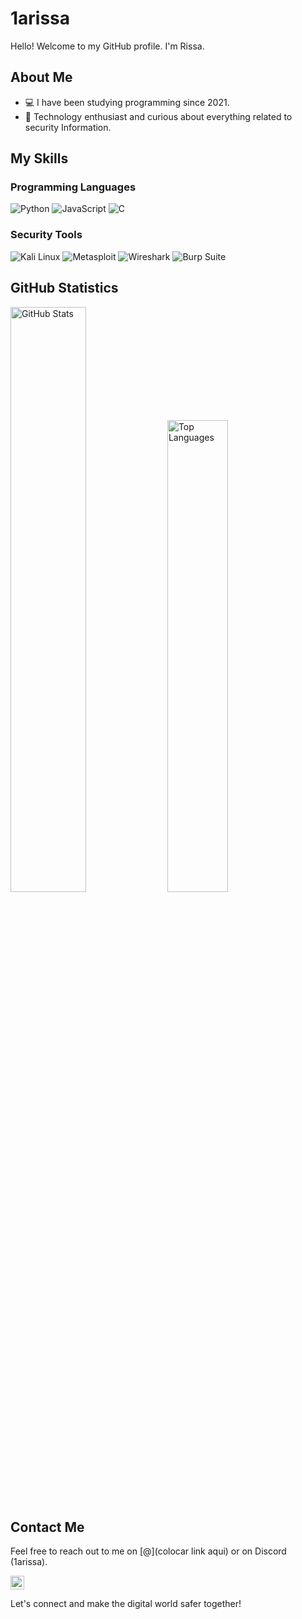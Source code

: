 # 1arissa

Hello! Welcome to my GitHub profile. I'm Rissa.
## About Me
- 💻 I have been studying programming since 2021.
- 🤖 Technology enthusiast and curious about everything related to security Information.


## My Skills

### Programming Languages

![Python](https://img.shields.io/badge/-Python-3776AB?logo=python&logoColor=white&style=for-the-badge)
![JavaScript](https://img.shields.io/badge/-JavaScript-F7DF1E?logo=javascript&logoColor=white&style=for-the-badge)
![C](https://img.shields.io/badge/-C-00599C?logo=c&logoColor=white&style=for-the-badge)

### Security Tools

![Kali Linux](https://img.shields.io/badge/-Kali%20Linux-557C94?logo=kalilinux&logoColor=white&style=for-the-badge)
![Metasploit](https://img.shields.io/badge/-Metasploit-ED1C24?logo=metasploit&logoColor=white&style=for-the-badge)
![Wireshark](https://img.shields.io/badge/-Wireshark-1679A7?logo=wireshark&logoColor=white&style=for-the-badge)
![Burp Suite](https://img.shields.io/badge/-Burp%20Suite-FF7518?logo=burpsuite&logoColor=white&style=for-the-badge)

## GitHub Statistics

<p>
  <img src="https://github-readme-stats.vercel.app/api?username=ris-sa&show_icons=true&count_private=true&theme=midnight-purple" alt="GitHub Stats" width="49%" />
  <img src="https://github-readme-stats.vercel.app/api/top-langs/?username=ris-sa&layout=compact&theme=midnight-purple&langs_count=4" alt="Top Languages" width="44%" />
</p>

## Contact Me

Feel free to reach out to me on  [@](colocar link aqui) or on Discord (1arissa).<br>

 <a href="mailto:rissa@mailexample.com">
        <img alt="link to send me an email" src="https://img.shields.io/static/v1?label&message=larissa@mailexample.com&color=whitesmoke&style=for-the-badge&logo=gmail" height="22px" />
    </a><br>
    
Let's connect and make the digital world safer together!
